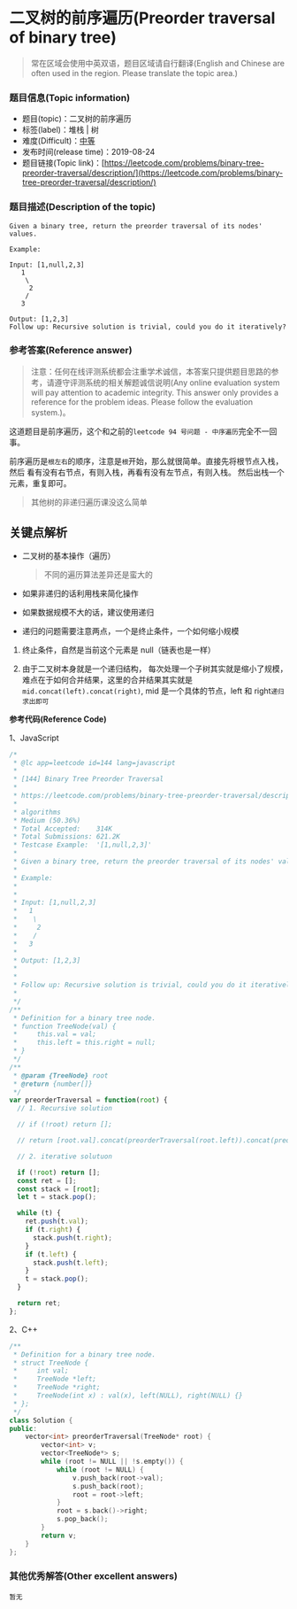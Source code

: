 # 二叉树的前序遍历(Preorder traversal of binary tree)
> 常在区域会使用中英双语，题目区域请自行翻译(English and Chinese are often used in the region. Please translate the topic area.)    

### 题目信息(Topic information)

- 题目(topic)：二叉树的前序遍历
- 标签(label)：堆栈 | 树
- 难度(Difficult)：[中等](../medium)
- 发布时间(release time)：2019-08-24
- 题目链接(Topic link)：[https://leetcode.com/problems/binary-tree-preorder-traversal/description/](https://leetcode.com/problems/binary-tree-preorder-traversal/description/)

### 题目描述(Description of the topic)

```
Given a binary tree, return the preorder traversal of its nodes' values.

Example:

Input: [1,null,2,3]
   1
    \
     2
    /
   3

Output: [1,2,3]
Follow up: Recursive solution is trivial, could you do it iteratively?

```
### 参考答案(Reference answer)

> 注意：任何在线评测系统都会注重学术诚信，本答案只提供题目思路的参考，请遵守评测系统的相关解题诚信说明(Any online evaluation system will pay attention to academic integrity. This answer only provides a reference for the problem ideas. Please follow the evaluation system.)。

这道题目是前序遍历，这个和之前的`leetcode 94 号问题 - 中序遍历`完全不一回事。

前序遍历是`根左右`的顺序，注意是`根`开始，那么就很简单。直接先将根节点入栈，然后
看有没有右节点，有则入栈，再看有没有左节点，有则入栈。 然后出栈一个元素，重复即可。

> 其他树的非递归遍历课没这么简单

## 关键点解析

- 二叉树的基本操作（遍历）
  > 不同的遍历算法差异还是蛮大的

- 如果非递归的话利用栈来简化操作

- 如果数据规模不大的话，建议使用递归

- 递归的问题需要注意两点，一个是终止条件，一个如何缩小规模

1. 终止条件，自然是当前这个元素是 null（链表也是一样）

2. 由于二叉树本身就是一个递归结构， 每次处理一个子树其实就是缩小了规模，
   难点在于如何合并结果，这里的合并结果其实就是`mid.concat(left).concat(right)`,
   mid 是一个具体的节点，left 和 right`递归求出即可`

**参考代码(Reference Code)**

1、JavaScript
```js
/*
 * @lc app=leetcode id=144 lang=javascript
 *
 * [144] Binary Tree Preorder Traversal
 *
 * https://leetcode.com/problems/binary-tree-preorder-traversal/description/
 *
 * algorithms
 * Medium (50.36%)
 * Total Accepted:    314K
 * Total Submissions: 621.2K
 * Testcase Example:  '[1,null,2,3]'
 *
 * Given a binary tree, return the preorder traversal of its nodes' values.
 *
 * Example:
 *
 *
 * Input: [1,null,2,3]
 * ⁠  1
 * ⁠   \
 * ⁠    2
 * ⁠   /
 * ⁠  3
 *
 * Output: [1,2,3]
 *
 *
 * Follow up: Recursive solution is trivial, could you do it iteratively?
 *
 */
/**
 * Definition for a binary tree node.
 * function TreeNode(val) {
 *     this.val = val;
 *     this.left = this.right = null;
 * }
 */
/**
 * @param {TreeNode} root
 * @return {number[]}
 */
var preorderTraversal = function(root) {
  // 1. Recursive solution

  // if (!root) return [];

  // return [root.val].concat(preorderTraversal(root.left)).concat(preorderTraversal(root.right));

  // 2. iterative solutuon

  if (!root) return [];
  const ret = [];
  const stack = [root];
  let t = stack.pop();

  while (t) {
    ret.push(t.val);
    if (t.right) {
      stack.push(t.right);
    }
    if (t.left) {
      stack.push(t.left);
    }
    t = stack.pop();
  }

  return ret;
};
```

2、C++
```C++
/**
 * Definition for a binary tree node.
 * struct TreeNode {
 *     int val;
 *     TreeNode *left;
 *     TreeNode *right;
 *     TreeNode(int x) : val(x), left(NULL), right(NULL) {}
 * };
 */
class Solution {
public:
    vector<int> preorderTraversal(TreeNode* root) {
        vector<int> v;
        vector<TreeNode*> s;
        while (root != NULL || !s.empty()) {
            while (root != NULL) {
                v.push_back(root->val);
                s.push_back(root);
                root = root->left;
            }
            root = s.back()->right;
            s.pop_back();
        }
        return v;
    }
};
```

### 其他优秀解答(Other excellent answers)

`暂无`
